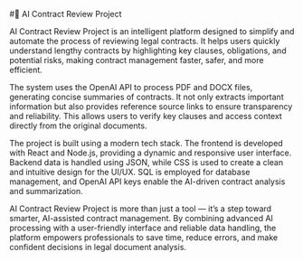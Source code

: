 #🤖 AI Contract Review Project

AI Contract Review Project is an intelligent platform designed to simplify and automate the process of reviewing legal contracts.
It helps users quickly understand lengthy contracts by highlighting key clauses, obligations, and potential risks, making contract management faster, safer, and more efficient.

The system uses the OpenAI API to process PDF and DOCX files, generating concise summaries of contracts.
It not only extracts important information but also provides reference source links to ensure transparency and reliability.
This allows users to verify key clauses and access context directly from the original documents.

The project is built using a modern tech stack. The frontend is developed with React and Node.js, providing a dynamic and responsive user interface.
Backend data is handled using JSON, while CSS is used to create a clean and intuitive design for the UI/UX.
SQL is employed for database management, and OpenAI API keys enable the AI-driven contract analysis and summarization.

AI Contract Review Project is more than just a tool — it’s a step toward smarter, AI-assisted contract management.
By combining advanced AI processing with a user-friendly interface and reliable data handling, the platform empowers professionals to save time, reduce errors, and make confident decisions in legal document analysis.
